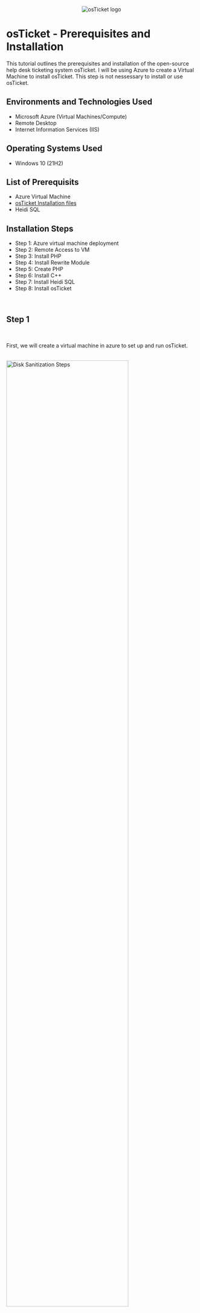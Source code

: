 <p align="center">
<img src="https://i.imgur.com/uT7SVV8.png" alt="osTicket logo"/>
</p>

<h1>osTicket - Prerequisites and Installation</h1>
This tutorial outlines the prerequisites and installation of the open-source help desk ticketing system osTicket. I will be using Azure to create a Virtual Machine to install osTicket. This step is not nessessary to install or use osTicket.
<br />


<h2>Environments and Technologies Used</h2>

- Microsoft Azure (Virtual Machines/Compute)
- Remote Desktop
- Internet Information Services (IIS)

<h2>Operating Systems Used </h2>

- Windows 10</b> (21H2)

<h2>List of Prerequisits </h2>

- Azure Virtual Machine
- [osTicket Installation files](https://drive.google.com/drive/u/0/folders/1APMfNyfNzcxZC6EzdaNfdZsUwxWYChf6) 
- Heidi SQL

<h2>Installation Steps</h2>

- Step 1: Azure virtual machine deployment
- Step 2: Remote Access to VM
- Step 3: Install PHP
- Step 4: Install Rewrite Module
- Step 5: Create PHP
- Step 6: Install C++
- Step 7: Install Heidi SQL
- Step 8: Install osTicket
 
</p>
<br />

<h2>Step 1</h2>

</p>
<br />

<p>
First, we will create a virtual machine in azure to set up and run osTicket.
 
 </p>
<br />

<img src="https://i.imgur.com/lCxkFRI.png" height="80%" width="80%" alt="Disk Sanitization Steps"/>
</p>
<p>
</p>
<br />

<p>
Once we have our Virtual Machine created, we will remote access the vm using Remote desktop conection. To do so we must obtain the ip address of our vm. You can find it in the vm's files.
</p>
<br />

<p>
<img src="https://i.imgur.com/J4lEPsw.png" height="80%" width="80%" alt="Disk Sanitization Steps"/>
</p>
<p>
<br />

<p>
If your on Windows, you can use the search bar to access Remot Desktop Connection. If your using a Mac, you'll have to download windows remote desktop in the app store.
</p>
<br />

<p>
<img src=https://i.imgur.com/O8kKB3g.png"" height="80%" width="80%" alt="Disk Sanitization Steps"/>
</p>
<p>
<br />

 <p>
Now that we have established connection with the vm, we will have to set up a few things before we are able to install osTicket.
</p>
<br />

<p>
<img src="https://i.imgur.com/R6kKxyr.png" height="80%" width="80%" alt="Disk Sanitization Steps"/>
</p>
<p>
<br />

 <p>
Now we will enable ISS with CGI. To do so, Access the Control Panel, the Program, On the upper left hand side select "Turn Windows features On or Off". Enable the IIS (Internet Information Services, expand the World Wide Web Services; Expand Application Development features; Check the CGI box and click OK to install.
 </p>
<p>
<br />
 
<p>
<img src="https://i.imgur.com/qCJdSqx.png" height="80%" width="80%" alt="Disk Sanitization Steps"/>
</p>
<p>

<p>
<br />  

 <p>
Now we check to make sure IIS is operational by checking the loopback address of 127.0.0.1. osTicket runs off of a web browser, this will insure that osTicket will work after the instalation. 
<br />
 </p>
<p>
<br /> 
 
<p>
<img src="https://i.imgur.com/GQgjd72.png" height="80%" width="80%" alt="Disk Sanitization Steps"/>
</p>
<p>
<br />
 
 <p>
Now that we know IIS is operational, we will continue with the rest of the downloads.  Atached above are the instalation files need to install osTicket.  First we will download and install PHP Manager for IIS, and download and install the Rewirte Module.
</p>
<br />

<p>
<img src="https://i.imgur.com/EoVx689.png" height="80%" width="80%" alt="Disk Sanitization Steps"/>
</p>
<p>
</p>
<br />

<p>
<img src="https://i.imgur.com/Ws89fLG.png" height="80%" width="80%" alt="Disk Sanitization Steps"/>
</p>
<p>
</p>
<br />

<p>
After you have completed the first set of downloads, open My Computer, go to the C: drive, and create a new file named C:PHP
</p>
<br />

<p>
<img src="https://i.imgur.com/lSalNHa.png" height="80%" width="80%" alt="Disk Sanitization Steps"/>
</p>
<p>
Now that we have our PHP file created, we will download PHP 7.3.8.  After the download, extract the file into the PHP folder.
<br />

<p>
<img src="https://i.imgur.com/gNRCil4.png" height="80%" width="80%" alt="Disk Sanitization Steps"/>
</p>
<p>
</p>
<br />

<p>
Once the PHP file transfer is complete, download and install VC redistx86.exe and MySQL 5.5.62. 
</p>
<br />

<p>
<img src="https://i.imgur.com/mafMe74.png" height="80%" width="80%" alt="Disk Sanitization Steps"/>
</p>
<p>
</p>
<br />

<p>
<img src="https://i.imgur.com/UpO5CL3.png" height="80%" width="80%" alt="Disk Sanitization Steps"/>
</p>
<p>
<br />

<p>
<img src="https://i.imgur.com/bp2SoeO.png" height="80%" width="80%" alt="Disk Sanitization Steps"/>
</p>
<p>
<br />
 
<p>
After MySQL is installed, open IIS as an administrator. This will allow is to change the php setup and enable extensions.
</p>
<br />

<p>
<img src="https://i.imgur.com/BvXR0T6.png" height="80%" width="80%" alt="Disk Sanitization Steps"/>
</p>
<p>
</p>
<br />

<p>
<img src="https://i.imgur.com/2VkSEuS.png" height="80%" width="80%" alt="Disk Sanitization Steps"/>
</p>
<p>
Once in the IIS administrator panel, you will need to register PHP from within IIS. After registration is complete, reload IIS.
<br />

<p>
<img src="https://i.imgur.com/zM0rMSu.png" height="80%" width="80%" alt="Disk Sanitization Steps"/>
</p>
<p>
<br />
 
<p>
<img src="https://i.imgur.com/zM0rMSu.png" height="80%" width="80%" alt="Disk Sanitization Steps"/>
</p>
<p>
<br />
 
<p>
<img src="https://i.imgur.com/w9lsYTQ.png" height="80%" width="80%" alt="Disk Sanitization Steps"/>
</p>
<p>
<br />

<p>
Once IIS is setup (for now), we can install osTicket. After dowload is complete, Extract and copy the "upload" folder to C:\inetpub\wwwroot; within wwwroot, Rename "upload" to "osTicket" Then open IIS admin panel and reload IIS. 
</p>
<br />

<p>
<img src="https://i.imgur.com/DJmEXEB.png" height="80%" width="80%" alt="Disk Sanitization Steps"/>
</p>
<p>
Go to site-> Defalt -> osTicket. On the right hand side, there should be a extention "Browse *80"  Click on that. If everything has be installed correctly, a new window should come up in edge as osTicket.
</p>
<br />

<p>
<img src="https://i.imgur.com/DJmEXEB.png" height="80%" width="80%" alt="Disk Sanitization Steps"/>
</p>
<p>
Once in osTicket, you can see that not all of the extentions are functional.  To enable them, go back to IIS admin panel, sites-> Default-> osTicket.  Double click PHP manager, from here you will enable a few of the extentions that are disabled. Once enabled, refresh the osTicket website and you will see that most have been activated.
<br />

<p>
<img src="https://i.imgur.com/DJmEXEB.png" height="80%" width="80%" alt="Disk Sanitization Steps"/>
</p>
<p>
<br />

<p>
<img src="https://i.imgur.com/DJmEXEB.png" height="80%" width="80%" alt="Disk Sanitization Steps"/>
</p>
<p>
</p>
<br />

<p>
<img src="https://i.imgur.com/DJmEXEB.png" height="80%" width="80%" alt="Disk Sanitization Steps"/>
</p>
<p>
</p>
<br />

<p>
<img src="https://i.imgur.com/DJmEXEB.png" height="80%" width="80%" alt="Disk Sanitization Steps"/>
</p>
<p>
</p>
<br />

<p>
<img src="https://i.imgur.com/DJmEXEB.png" height="80%" width="80%" alt="Disk Sanitization Steps"/>
</p>
<p>
We are almost there! Open My Computer and go to the C drive. In C, open inetpub, then wwwroot, then osTicket. In osTicet, open Include.  Scroll down, twards the bottom will be a file named ost-samlpleconfig.php. Rename this file ost-config.php, basicly deleting the word samlple.
</p>
<br />

<p>
<img src="https://i.imgur.com/DJmEXEB.png" height="80%" width="80%" alt="Disk Sanitization Steps"/>
</p>
<p>
</p>
<br />

<p>
<img src="https://i.imgur.com/DJmEXEB.png" height="80%" width="80%" alt="Disk Sanitization Steps"/>
</p>
<p>
Once in 
</p>
<br />

<p>
<img src="https://i.imgur.com/DJmEXEB.png" height="80%" width="80%" alt="Disk Sanitization Steps"/>
</p>
<p>
Now you will have to assign permisssions within ostconfig.php by right clicking on the file itself, go to permissions; disable inheritance-> Remove all. Now new permissions-> Everyone all.
</p>
<br />

<p>
<img src="https://i.imgur.com/DJmEXEB.png" height="80%" width="80%" alt="Disk Sanitization Steps"/>
</p>
<p>
Now ww will continue to set up osTicket. Fromhere you can use whatever kind of default email you would like to use to recieve emails from customers.

<p>
<img src="https://i.imgur.com/DJmEXEB.png" height="80%" width="80%" alt="Disk Sanitization Steps"/>
</p>
<p>
After you have set up osTicket as far as you could, we will need to download and install HeidiSQL for the database inside of osTicket. To do this, Create a new session, with root and Password. Connect with the session, create a database called "osTicket" and connect to osTickt.
</p>
<br />

<p>
<img src="https://i.imgur.com/DJmEXEB.png" height="80%" width="80%" alt="Disk Sanitization Steps"/>
</p>
<p>
Continue setting up osTicket with MySQL 
 -MySQL Database
 MySQL Username
 MySQL Password
 Click Install Now!
 
 
</p>
<br />

<p>
<img src="https://i.imgur.com/DJmEXEB.png" height="80%" width="80%" alt="Disk Sanitization Steps"/>
</p>
<p>
<br />
 
Congratulations!! hopefully it is all installed with no errors! Browse you help desk login page http://localhost/osTicket/scp/login.php
 End users osTicket url http://localhost/osTicket/ 

<br />

<p>
<img src="https://i.imgur.com/DJmEXEB.png" height="80%" width="80%" alt="Disk Sanitization Steps"/>
</p>
<p>
To clean up, you should delete C:inetpu\wwwroot\osTicket\setup, as well as setting the permissions to Read only on C:\inetpub\wwwroot\osTicket\include\ost-config.php
</p>
<br />

<p>
<img src="https://i.imgur.com/DJmEXEB.png" height="80%" width="80%" alt="Disk Sanitization Steps"/>
</p>
<p>

<br />

<p>
<img src="https://i.imgur.com/DJmEXEB.png" height="80%" width="80%" alt="Disk Sanitization Steps"/>
</p>
<p>

</p>
<br />

